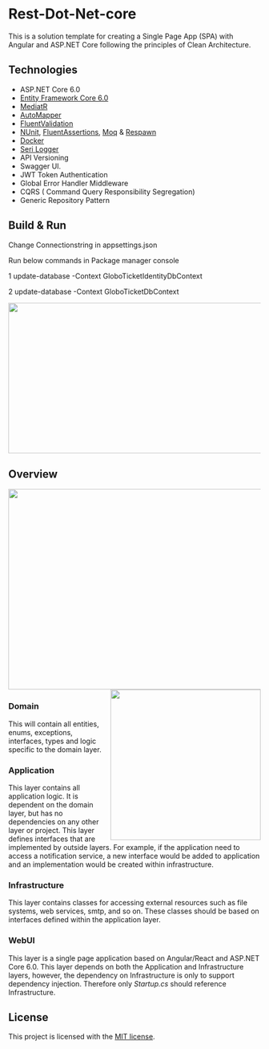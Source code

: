 # Rest-Dot-Net-core

This is a solution template for creating a Single Page App (SPA) with Angular and ASP.NET Core following the principles of Clean Architecture. 
## Technologies

* ASP.NET Core 6.0
* [Entity Framework Core 6.0](https://docs.microsoft.com/en-us/ef/core/)
* [MediatR](https://www.programmingwithwolfgang.com/mediator-pattern-in-asp-net-core-3-1/)
* [AutoMapper](https://automapper.org/)
* [FluentValidation](https://fluentvalidation.net/)
* [NUnit](https://nunit.org/), [FluentAssertions](https://fluentassertions.com/), [Moq](https://github.com/moq) & [Respawn](https://github.com/jbogard/Respawn)
* [Docker](https://www.docker.com/)
* [Seri Logger](https://serilog.net/)
* API Versioning
* Swagger UI.
* JWT Token Authentication
* Global Error Handler Middleware
* CQRS ( Command Query Responsibility Segregation)
* Generic Repository Pattern

## Build & Run

Change Connectionstring in appsettings.json 

Run below commands in Package manager console

1 update-database -Context GloboTicketIdentityDbContext

2 update-database -Context GloboTicketDbContext
                                    

<img  width="800" height="300" src="https://github.com/NeoSOFT-Technologies/rest-dot-net-core/blob/main/.github/migration.PNG" /> 



## Overview
   <img  width="800" height="400" src="https://github.com/NeoSOFT-Technologies/rest-dot-net-core/blob/main/.github/overview.png" /> 
<br/>
                                                   
   <img align="right" width="300" height="300" src="https://github.com/NeoSOFT-Technologies/rest-dot-net-core/blob/main/.github/cleanarch.png" />  

### Domain

This will contain all entities, enums, exceptions, interfaces, types and logic specific to the domain layer.

### Application

This layer contains all application logic. It is dependent on the domain layer, but has no dependencies on any other layer or project. This layer defines interfaces that are implemented by outside layers. For example, if the application need to access a notification service, a new interface would be added to application and an implementation would be created within infrastructure.

### Infrastructure

This layer contains classes for accessing external resources such as file systems, web services, smtp, and so on. These classes should be based on interfaces defined within the application layer.

### WebUI

This layer is a single page application based on  Angular/React and ASP.NET Core 6.0. This layer depends on both the Application and Infrastructure layers, however, the dependency on Infrastructure is only to support dependency injection. Therefore only *Startup.cs* should reference Infrastructure.


## License

This project is licensed with the [MIT license](LICENSE).